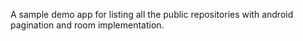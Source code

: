 A sample demo app for listing all the public repositories with android pagination and room implementation.

